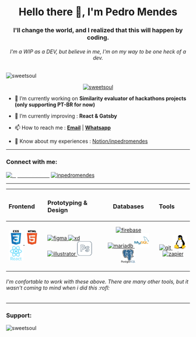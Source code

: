 <h1 align="center">Hello there 👋, I'm Pedro Mendes</h1>
<h3 align="center">I'll change the world, and I realized that this will happen by coding.</h3>
<h6 align="center">I'm a WIP as a DEV, but believe in me, I'm on my way to be one heck of a dev.</h5>

<p align="left"> <img src="https://komarev.com/ghpvc/?username=sweetsoul&label=Profile%20views&color=0e75b6&style=flat" alt="sweetsoul" /> </p>

<p align="center"> <a href="https://github.com/ryo-ma/github-profile-trophy"><img src="https://github-profile-trophy.vercel.app/?username=sweetsoul" alt="sweetsoul" /></a> </p>

- 🔭 I’m currently working on **Similarity evaluator of hackathons projects (only supporting PT-BR for now)**

- 🌱 I’m currently improving : **React & Gatsby**

- 📫 How to reach me : [**Email**](mailto:pedroh.seven@gmail.com) | [**Whatsapp**](https://api.whatsapp.com/send?phone=5522992815580)

- 📄 Know about my experiences : [Notion/inpedromendes](https://www.notion.so/inpedromendes/Web-CV-Pedro-Mendes-EN-30329a593a974f0aa21bda185979edd6)
---

<h3 align="left">Connect with me:</h3>
<p align="left">
<a href="https://linkedin.com/in/inpedromendes" target="blank"><img align="center" src="https://www.flaticon.com/svg/vstatic/svg/174/174857.svg?token=exp=1613062384~hmac=560ce7c74afd3a4e0736f14805343cda" alt="inpedromendes" height="30" width="40" style="fill: #fff;color:#fff"/></a>
<a href="https://instagram.com/inpedromendes" target="blank"><img align="center" src="https://www.flaticon.com/svg/vstatic/svg/1409/1409946.svg?token=exp=1613062355~hmac=09e46b2af78dacaf76743f9a3f2a7499" alt="inpedromendes" height="30" width="40" /></a>
</p>

---

| <h3 align="left">Frontend</h3>  	| <h3 align="left">Prototyping & Design</h3>  	| <h3 align="center">Databases</h3>  	| <h3 align="left">Tools</h3> 	|
|:-----------------------------------------------------------:|:--------------------------------------------------------------:|:-----------------------------------------------------------:|:--------------------------------------------------------------:|
|<p align="left"> <a href="https://www.w3schools.com/css/" target="_blank"> <img src="https://raw.githubusercontent.com/devicons/devicon/master/icons/css3/css3-original-wordmark.svg" alt="css3" width="40" height="40"/> </a> <a href="https://www.w3.org/html/" target="_blank"> <img src="https://raw.githubusercontent.com/devicons/devicon/master/icons/html5/html5-original-wordmark.svg" alt="html5" width="40" height="40"/> </a><a href="https://reactjs.org/" target="_blank"> <img src="https://raw.githubusercontent.com/devicons/devicon/master/icons/react/react-original-wordmark.svg" alt="react" width="40" height="40"/> </a> </p>|<p align="left"> <a href="https://www.figma.com/" target="_blank"> <img src="https://www.vectorlogo.zone/logos/figma/figma-icon.svg" alt="figma" width="40" height="40"/> </a> <a href="https://www.adobe.com/products/xd.html" target="_blank"> <img src="https://cdn.worldvectorlogo.com/logos/adobe-xd.svg" alt="xd" width="40" height="40"/> </a> <a href="https://www.adobe.com/in/products/illustrator.html" target="_blank"> <img src="https://www.vectorlogo.zone/logos/adobe_illustrator/adobe_illustrator-icon.svg" alt="illustrator" width="40" height="40"/> </a> <a href="https://www.photoshop.com/en" target="_blank"> <img src="https://raw.githubusercontent.com/devicons/devicon/master/icons/photoshop/photoshop-line.svg" alt="photoshop" width="40" height="40"/> </a> </p>|<p align="center"> <a href="https://firebase.google.com/" target="_blank"> <img src="https://www.vectorlogo.zone/logos/firebase/firebase-icon.svg" alt="firebase" width="40" height="40"/> </a> <a href="https://mariadb.org/" target="_blank"> <img src="https://www.vectorlogo.zone/logos/mariadb/mariadb-icon.svg" alt="mariadb" width="40" height="40"/> </a>  <a href="https://www.mysql.com/" target="_blank"> <img src="https://raw.githubusercontent.com/devicons/devicon/master/icons/mysql/mysql-original-wordmark.svg" alt="mysql" width="40" height="40"/> </a> <a href="https://www.postgresql.org" target="_blank"> <img src="https://raw.githubusercontent.com/devicons/devicon/master/icons/postgresql/postgresql-original-wordmark.svg" alt="postgresql" width="40" height="40"/> </a> </p>|<p align="center"> <a href="https://git-scm.com/" target="_blank"> <img src="https://www.vectorlogo.zone/logos/git-scm/git-scm-icon.svg" alt="git" width="40" height="40"/> </a>   <a href="https://www.linux.org/" target="_blank"> <img src="https://raw.githubusercontent.com/devicons/devicon/master/icons/linux/linux-original.svg" alt="linux" width="40" height="40"/> </a> <a href="https://zapier.com" target="_blank"> <img src="https://www.vectorlogo.zone/logos/zapier/zapier-icon.svg" alt="zapier" width="40" height="40"/> </a> </p>|
<h6> I'm confortable to work with these above. There are many other tools, but it wasn't coming to mind when i did this :rofl: </h6>

---

<h3 align="left">Support:</h3>
<p><a href="https://www.buymeacoffee.com/sweetsoul"> <img align="left" src="https://cdn.buymeacoffee.com/buttons/v2/default-yellow.png" height="50" width="210" alt="sweetsoul" /></a></p><br><br>
